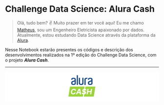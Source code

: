 # **Challenge Data Science: Alura Cash**

> Olá, tudo bem? ✌ Muito prazer em ter você aqui! Eu me chamo [Matheus](https://www.linkedin.com/in/matheusfay/), sou um Engenheiro Eletricista apaixonado por dados. Atualmente, estou estudando Data Science através da plataforma da [Alura](https://www.alura.com.br/).

Nesse Notebook estarão presentes os códigos e descrição dos desenvolvimentos realizados na 1º edição do Challenge Data Science, com o projeto ***Alura Cash***.

---

![alt text](https://github.com/mfaysoares/Alura_Cash/blob/main/banner.png)
